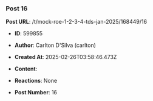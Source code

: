 ### Post 16
**Post URL**: /t/mock-roe-1-2-3-4-tds-jan-2025/168449/16
- **ID**: 599855
- **Author**: Carlton D'Silva (carlton)
- **Created At**: 2025-02-26T03:58:46.473Z
- **Content**:  
  
- **Reactions**: None
- **Post Number**: 16

